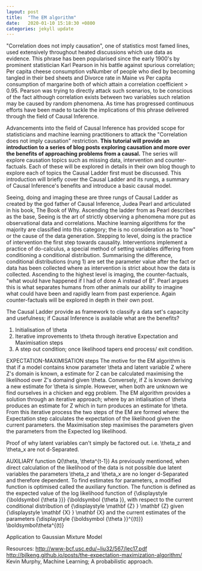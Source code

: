 ```yaml
---
layout: post
title:  "The EM algorithm"
date:   2020-01-10 15:18:30 +0800
categories: jekyll update
---
```


"Correlation does not imply causation", one of statistics most famed lines, used extensively throughout heated discussions which use data as evidence. This phrase has been popularised since the early 1900's by prominent statistician Karl Pearson in his battle against spurious correlation; Per capita cheese consumption vsNumber of people who died by becoming tangled in their bed sheets and Divorce rate in Maine vs Per capita consumption of margarine both of which attain a correlation coefficient > 0.95. Pearson was trying to directly attack such scenarios, to be conscious of the fact although correlation exists between two variables such relation may be caused by random phenomena. As time has progressed continuous efforts have been made to tackle the implications of this phrase delivered through the field of Causal Inference.

Advancements into the field of Causal Inference has provided scope for statisticians and machine learning practitioners to attack the "Correlation does not imply causation" restriction. **This tutorial will provide an introduction to a series of blog posts exploring causation and more over the benefits of approaching problems from a causal.** The series will explore causation topics such as missing data, intervention and counter-factuals. Each of these will be explored in details in their own blog though to explore each of topics the Causal Ladder first must be discussed. This introduction will briefly cover the Causal Ladder and its rungs, a summary of Causal Inference's benefits and introduce a basic causal model.

Seeing, doing and imaging these are three rungs of Causal Ladder as created by the god father of Causal Inference, Judea Pearl and articulated in his book, The Book of Why. Ascending the ladder from as Pearl describes as the base, Seeing is the art of strictly observing a phenomena more put as observational data and correlations. Machine learning algorithms for the majority are classified into this category; the is no consideration as to "how" or the cause of the data generation. Stepping to level, doing is the practice of intervention the first step towards causality. Interventions implement a practice of do-calculus, a special method of setting variables differing from conditioning a conditional distribution. Summarising the difference, conditional distributions (rung 1) are set the parameter value after the fact or data has been collected where as intervention is strict about how the data is collected. Ascending to the highest level is imaging, the counter-factuals, "what would have happened if I had of done A instead of B". Pearl argues this is what separates humans from other animals our ability to imagine what could have been and rapidly learn from past experience. Again counter-factuals will be explored in depth in their own post.

The Causal Ladder provide as framework to classify a data set's capacity and usefulness; if Causal Inference is available what are the benefits? 



  1. Initialisation of \theta
  2. Iterative improvements to \theta through iterative Expectation and Maximisation steps
  3. A step out condition; once likelihood tapers end process/ exit condition.

EXPECTATION-MAXIMISATION steps
The motive for the EM algorithm is that if a model contains know parameter \theta and latent variable Z where Z's domain is known, a estimate for Z can be calculated maximising the likelihood over Z's domaind given \theta.
Conversely, if Z is known deriving a new estimate for \theta is simple. However, when both are unknown we find ourselves in a chicken and egg problem.
The EM algorithm provides a solution through an iterative approach; where by an intialisation of \theta produces an estimate for Z which in turn produces an estimate for \theta.
From this iterative process the two steps of the EM are formed where:
  the Expectation step calculates the expectation of the likelihood given the current parameters.
  the Maximisation step maximises the parameters given the parameters from the Expected log likelihood.

Proof of why latent variables can't simply be factored out.
  i.e. \theta_z and \theta_x are not d-Separated.

AUXILIARY function Q(\theta, \theta^{t-1})
As previously mentioned, when direct calculation of the likelihood of the data is not possible due latent variables the parameters \theta_z and \theta_x are no longer d-Separated and therefore dependent.
To find estimates for parameters, a modified function is optimised called the auxiliary function.
The function is defined as the expected value of the log likelihood function of {\displaystyle {\boldsymbol {\theta }}} {\boldsymbol {\theta }}, with respect to the current conditional distribution of {\displaystyle \mathbf {Z} } \mathbf {Z}  given {\displaystyle \mathbf {X} } \mathbf {X}  and the current estimates of the parameters {\displaystyle {\boldsymbol {\theta }}^{(t)}} \boldsymbol\theta^{(t)}

Application to Gaussian Mixture Model


Resources:
http://www-bcf.usc.edu/~liu32/567/lec17.pdf
http://bjlkeng.github.io/posts/the-expectation-maximization-algorithm/
Kevin Murphy, Machine Learning; A probabilistic approach.
